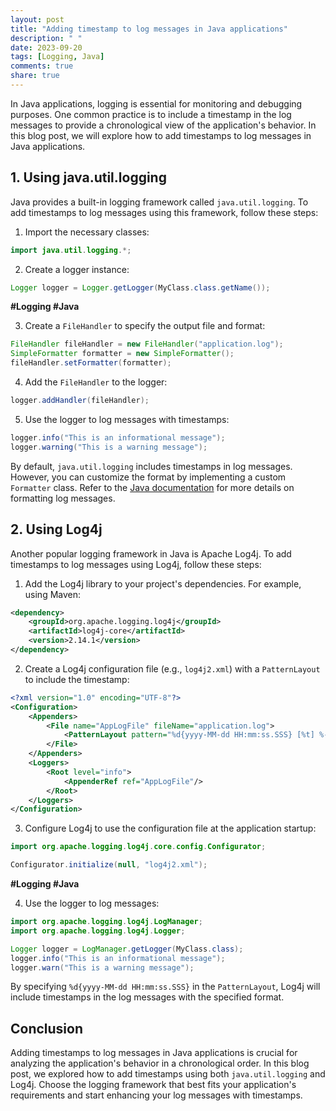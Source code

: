 ```yaml
---
layout: post
title: "Adding timestamp to log messages in Java applications"
description: " "
date: 2023-09-20
tags: [Logging, Java]
comments: true
share: true
---
```


In Java applications, logging is essential for monitoring and debugging purposes. One common practice is to include a timestamp in the log messages to provide a chronological view of the application's behavior. In this blog post, we will explore how to add timestamps to log messages in Java applications.

## 1. Using java.util.logging

Java provides a built-in logging framework called `java.util.logging`. To add timestamps to log messages using this framework, follow these steps:

1. Import the necessary classes:
```java
import java.util.logging.*;
```

2. Create a logger instance:
```java
Logger logger = Logger.getLogger(MyClass.class.getName());
```

**#Logging #Java**

3. Create a `FileHandler` to specify the output file and format:
```java
FileHandler fileHandler = new FileHandler("application.log");
SimpleFormatter formatter = new SimpleFormatter();
fileHandler.setFormatter(formatter);
```

4. Add the `FileHandler` to the logger:
```java
logger.addHandler(fileHandler);
```

5. Use the logger to log messages with timestamps:
```java
logger.info("This is an informational message");
logger.warning("This is a warning message");
```

By default, `java.util.logging` includes timestamps in log messages. However, you can customize the format by implementing a custom `Formatter` class. Refer to the [Java documentation](https://docs.oracle.com/en/java/javase/14/docs/api/java.logging/java/util/logging/Formatter.html) for more details on formatting log messages.

## 2. Using Log4j

Another popular logging framework in Java is Apache Log4j. To add timestamps to log messages using Log4j, follow these steps:

1. Add the Log4j library to your project's dependencies. For example, using Maven:
```xml
<dependency>
    <groupId>org.apache.logging.log4j</groupId>
    <artifactId>log4j-core</artifactId>
    <version>2.14.1</version>
</dependency>
```

2. Create a Log4j configuration file (e.g., `log4j2.xml`) with a `PatternLayout` to include the timestamp:
```xml
<?xml version="1.0" encoding="UTF-8"?>
<Configuration>
    <Appenders>
        <File name="AppLogFile" fileName="application.log">
            <PatternLayout pattern="%d{yyyy-MM-dd HH:mm:ss.SSS} [%t] %-5level %logger{36} - %msg%n"/>
        </File>
    </Appenders>
    <Loggers>
        <Root level="info">
            <AppenderRef ref="AppLogFile"/>
        </Root>
    </Loggers>
</Configuration>
```

3. Configure Log4j to use the configuration file at the application startup:
```java
import org.apache.logging.log4j.core.config.Configurator;

Configurator.initialize(null, "log4j2.xml");
```

**#Logging #Java**

4. Use the logger to log messages:
```java
import org.apache.logging.log4j.LogManager;
import org.apache.logging.log4j.Logger;

Logger logger = LogManager.getLogger(MyClass.class);
logger.info("This is an informational message");
logger.warn("This is a warning message");
```

By specifying `%d{yyyy-MM-dd HH:mm:ss.SSS}` in the `PatternLayout`, Log4j will include timestamps in the log messages with the specified format.

## Conclusion

Adding timestamps to log messages in Java applications is crucial for analyzing the application's behavior in a chronological order. In this blog post, we explored how to add timestamps using both `java.util.logging` and Log4j. Choose the logging framework that best fits your application's requirements and start enhancing your log messages with timestamps.